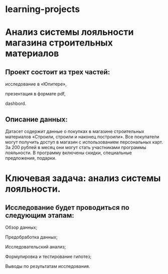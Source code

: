 # learning-projects
# Анализ системы лояльности магазина строительных материалов

## Проект состоит из трех частей:

исследование в «Юпитере»,

презентация в формате pdf, 

dashbord.

## Описание данных:

Датасет содержит данные о покупках в магазине строительных материалов «Строили, строили и наконец построили». 
Все покупатели могут получить доступ в магазин с использованием персональных карт. 
За 200 рублей в месяц они могут стать участниками программы лояльности. 
В программу включены скидки, специальные предложения, подарки.

# Ключевая задача: анализ системы лояльности.

## Исследование будет проводиться по следующим этапам:

Обзор данных;

Предобработка данных;

Исследовательский анализ;

Формулировка и тестирование гипотез;

Выводы по результатам исследования.
